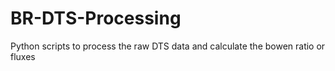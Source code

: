 # BR-DTS-Processing
Python scripts to process the raw DTS data and calculate the bowen ratio or fluxes
